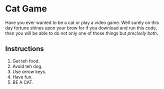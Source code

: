 # Cat Game

Have you ever wanted to be a cat or play a video game. Well surely on this day fortune shines upon your brow for if you download and run this code, then you will be able to do not only one of those things but _precisely both_.

## Instructions
1. Get teh food.
2. Avoid teh dog.
3. Use *arrow* keys.
4. Have fun.
5. BE A CAT.
